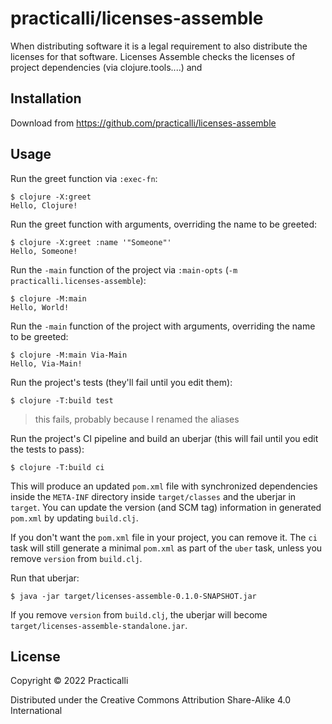 # practicalli/licenses-assemble

When distributing software it is a legal requirement to also distribute the licenses for that software.  Licenses Assemble checks the licenses of project dependencies (via clojure.tools....) and

## Installation

Download from https://github.com/practicalli/licenses-assemble

## Usage

Run the greet function via `:exec-fn`:

    $ clojure -X:greet
    Hello, Clojure!

Run the greet function with arguments, overriding the name to be greeted:

    $ clojure -X:greet :name '"Someone"'
    Hello, Someone!

Run the `-main` function of the project via `:main-opts` (`-m practicalli.licenses-assemble`):

    $ clojure -M:main
    Hello, World!

Run the `-main` function of the project with arguments, overriding the name to be greeted:

    $ clojure -M:main Via-Main
    Hello, Via-Main!

Run the project's tests (they'll fail until you edit them):

    $ clojure -T:build test

> this fails, probably because I renamed the aliases

Run the project's CI pipeline and build an uberjar (this will fail until you edit the tests to pass):

    $ clojure -T:build ci

This will produce an updated `pom.xml` file with synchronized dependencies inside the `META-INF`
directory inside `target/classes` and the uberjar in `target`. You can update the version (and SCM tag)
information in generated `pom.xml` by updating `build.clj`.

If you don't want the `pom.xml` file in your project, you can remove it. The `ci` task will
still generate a minimal `pom.xml` as part of the `uber` task, unless you remove `version`
from `build.clj`.

Run that uberjar:

    $ java -jar target/licenses-assemble-0.1.0-SNAPSHOT.jar

If you remove `version` from `build.clj`, the uberjar will become `target/licenses-assemble-standalone.jar`.

## License

Copyright © 2022 Practicalli

Distributed under the Creative Commons Attribution Share-Alike 4.0 International
